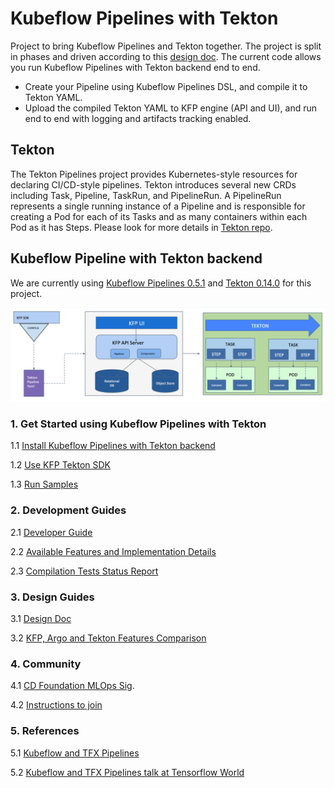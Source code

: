 # Kubeflow Pipelines with Tekton

Project to bring Kubeflow Pipelines and Tekton together. The project is split in phases and driven according to this [design doc](http://bit.ly/kfp-tekton). The current code allows you run Kubeflow Pipelines with Tekton backend end to end.

* Create your Pipeline using Kubeflow Pipelines DSL, and compile it to Tekton YAML. 
* Upload the compiled Tekton YAML to KFP engine (API and UI), and run end to end with logging and artifacts tracking enabled.

## Tekton

The Tekton Pipelines project provides Kubernetes-style resources for declaring CI/CD-style pipelines. Tekton introduces
several new CRDs including Task, Pipeline, TaskRun, and PipelineRun. A PipelineRun represents a single running instance
of a Pipeline and is responsible for creating a Pod for each of its Tasks and as many containers within each Pod as it
has Steps. Please look for more details in [Tekton repo](https://github.com/tektoncd/pipeline).

## Kubeflow Pipeline with Tekton backend

We are currently using [Kubeflow Pipelines 0.5.1](https://github.com/kubeflow/pipelines/releases/tag/0.5.1) and
[Tekton 0.14.0](https://github.com/tektoncd/pipeline/releases/tag/v0.14.0) for this project.

![kfp-tekton](images/kfp-tekton.png)

### 1. Get Started using Kubeflow Pipelines with Tekton

1.1 [Install Kubeflow Pipelines with Tekton backend](tekton_kfp_guide.md)

1.2 [Use KFP Tekton SDK](/sdk/README.md)

1.3 [Run Samples](/samples/README.md)

### 2. Development Guides

2.1 [Developer Guide](/sdk/python/README.md) 

2.2 [Available Features and Implementation Details](/sdk/FEATURES.md)

2.3 [Compilation Tests Status Report](/sdk/python/tests/README.md)

### 3. Design Guides

3.1 [Design Doc](http://bit.ly/kfp-tekton)

3.2 [KFP, Argo and Tekton Features Comparison](https://docs.google.com/spreadsheets/d/1LFUy86MhVrU2cRhXNsDU-OBzB4BlkT9C0ASD3hoXqpo/edit#gid=979402121)

### 4. Community

4.1 [CD Foundation MLOps Sig](https://cd.foundation/blog/2020/02/11/announcing-the-cd-foundation-mlops-sig/).

4.2 [Instructions to join](https://github.com/cdfoundation/sig-mlops)

### 5. References

5.1 [Kubeflow and TFX Pipelines](/samples/kfp-tfx)

5.2 [Kubeflow and TFX Pipelines talk at Tensorflow World](https://www.slideshare.net/AnimeshSingh/hybrid-cloud-kubeflow-and-tensorflow-extended-tfx)
